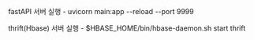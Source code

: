 fastAPI 서버 실행
    - uvicorn main:app --reload --port 9999

thrift(Hbase) 서버 실행
    - $HBASE_HOME/bin/hbase-daemon.sh start thrift